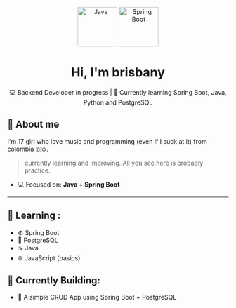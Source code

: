 <p align="center">
  <img src="https://cdn.jsdelivr.net/gh/devicons/devicon/icons/java/java-original.svg" alt="Java" width="90" />
  <img src="https://cdn.jsdelivr.net/gh/devicons/devicon/icons/spring/spring-original.svg" alt="Spring Boot" width="90" />

</p>

<h1 align="center"> Hi, I'm brisbany </h1>
<p align="center"> 💻 Backend Developer in progress | 🌱 Currently learning Spring Boot, Java, Python and PostgreSQL  
  </p>
  
  ## 👀 About me
  I'm 17 girl who love music and programming (even if I suck at it) from colombia 🇨🇴. 
  > currently learning and improving. All you see here is probably practice.

  - 💻 Focused on: **Java + Spring Boot**

---
 ## 🧠 Learning :
  - ⚙️ Spring Boot
  - 🐘 PostgreSQL
  - ☕ Java
  - 🌐 JavaScript (basics)

## :bow: Currently Building:
  - 🧩 A simple CRUD App using Spring Boot + PostgreSQL

